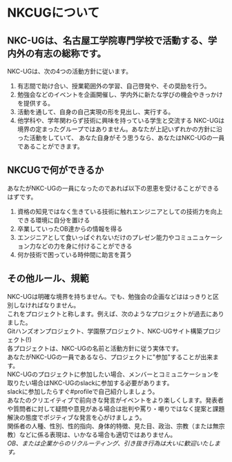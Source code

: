 # NKCUGについて

## NKC-UGは、名古屋工学院専門学校で活動する、学内外の有志の総称です。
NKC-UGは、次の4つの活動方針に従います。
1. 有志間で助け合い、授業範囲外の学習、自己啓発や、その奨励を行う。
2. 勉強会などのイベントを企画開催し、学内外に新たな学びの機会やきっかけを提供する。
3. 活動を通して、自身の自己実現の形を見出し、実行する。
4. 他学科や、学年関わらず技術に興味を持っている学生と交流する
NKC-UGは境界の定まったグループではありません。あなたが上記いずれかの方針に沿った活動をしていて、
あなた自身がそう思うなら、あなたはNKC-UGの一員であることができます。


## NKCUGで何ができるか
あなたがNKC-UGの一員になったのであれば以下の恩恵を受けることができるはずです。
1. 資格の知見ではなく生きている技術に触れエンジニアとしての技術力を向上できる環境に自分を置ける
2. 卒業していったOB達からの情報を得る
3. エンジニアとして食いっぱぐれないだけのプレゼン能力やコミュニュケーション力などの力を身に付けることができる
4. 何か技術で困っている時仲間に助言を貰う

## その他ルール、規範
NKC-UGは明確な境界を持ちません。でも、勉強会の企画などははっきりと区別しなければなりません。  
これをプロジェクトと称します。例えば、次のようなプロジェクトが過去にありました。  
Gitハンズオンプロジェクト、学園祭プロジェクト、NKC-UGサイト構築プロジェクト(!)  
各プロジェクトは、NKC-UGの名前と活動方針に従う実体です。  
あなたがNKC-UGの一員であるなら、プロジェクトに"参加"することが出来ます。  
NKC-UGのプロジェクトに参加したい場合、メンバーとコミュニケーションを取りたい場合はNKC-UGのslackに参加する必要があります。  
slackに参加したらすぐ#profileで自己紹介しましょう。  
あなたのクリエイティブで前向きな発言がイベントをより楽しくします。発表者や質問者に対して疑問や意見がある場合は批判や罵り・嘲りではなく提案と課題解決の態度でポジティブな発言を心がけましょう。  
関係者の人種、性別、性的指向、身体的特徴、見た目、政治、宗教（または無宗教）などに係る表現は、いかなる場合も適切ではありません。  
_OB、または企業からのリクルーティング、引き抜き行為は大いに歓迎いたします。_  
